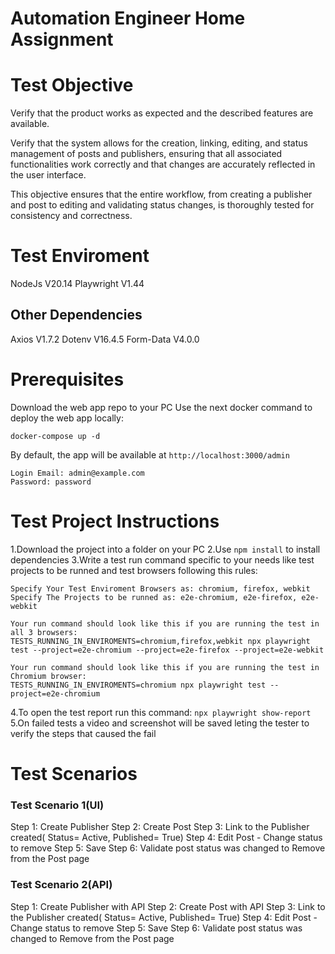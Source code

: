 # Automation Engineer Home Assignment

# Test Objective

Verify that the product works as expected and the described features are available.

Verify that the system allows for the creation, linking, editing, and status management of posts and publishers, ensuring that all associated functionalities work correctly and that changes are accurately reflected in the user interface.

This objective ensures that the entire workflow, from creating a publisher and post to editing and validating status changes, is thoroughly tested for consistency and correctness.

# Test Enviroment

NodeJs V20.14
Playwright V1.44

## Other Dependencies

Axios V1.7.2
Dotenv V16.4.5
Form-Data V4.0.0

# Prerequisites

Download the web app repo to your PC
Use the next docker command to deploy the web app locally:

```
docker-compose up -d
```

By default, the app will be available at `http://localhost:3000/admin`

```
Login Email: admin@example.com
Password: password
```

# Test Project Instructions

1.Download the project into a folder on your PC
2.Use `npm install` to install dependencies
3.Write a test run command specific to your needs like test projects to be runned and test browsers following this rules:
```
Specify Your Test Enviroment Browsers as: chromium, firefox, webkit
Specify The Projects to be runned as: e2e-chromium, e2e-firefox, e2e-webkit

Your run command should look like this if you are running the test in all 3 browsers:
TESTS_RUNNING_IN_ENVIROMENTS=chromium,firefox,webkit npx playwright test --project=e2e-chromium --project=e2e-firefox --project=e2e-webkit

Your run command should look like this if you are running the test in Chromium browser:
TESTS_RUNNING_IN_ENVIROMENTS=chromium npx playwright test --project=e2e-chromium
```
4.To open the test report run this command: `npx playwright show-report`
5.On failed tests a video and screenshot will be saved leting the tester to verify the steps that caused the fail

# Test Scenarios

### Test Scenario 1(UI)

Step 1: Create Publisher
Step 2: Create Post
Step 3: Link to the Publisher created( Status= Active, Published= True) 
Step 4: Edit Post - Change status to remove
Step 5: Save
Step 6: Validate post status was changed to Remove from the Post page

### Test Scenario 2(API)

Step 1: Create Publisher with API
Step 2: Create Post with API
Step 3: Link to the Publisher created( Status= Active, Published= True) 
Step 4: Edit Post - Change status to remove
Step 5: Save
Step 6: Validate post status was changed to Remove from the Post page